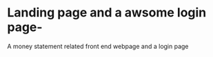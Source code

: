 # Landing page and a awsome login page-
A money statement related front end webpage and a login page
